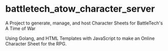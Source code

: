 # battletech_atow_character_server

A Project to generate, manage, and host Character Sheets for BattleTech's A Time of War

Using Golang, and HTML Templates with JavaScript to make an Online Character Sheet for the RPG.

